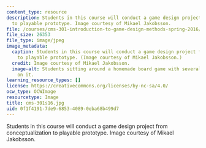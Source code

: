 ```yaml
---
content_type: resource
description: Students in this course will conduct a game design project from conceptualization
  to playable prototype. Image courtesy of Mikael Jakobsson.
file: /courses/cms-301-introduction-to-game-design-methods-spring-2016/0f1f41917de9685340890eba68b499d7_cms-301s16.jpg
file_size: 26353
file_type: image/jpeg
image_metadata:
  caption: Students in this course will conduct a game design project from conceptualization
    to playable prototype. (Image courtesy of Mikael Jakobsson.)
  credit: Image courtesy of Mikael Jakobsson.
  image-alt: Students sitting around a homemade board game with several game pieces
    on it.
learning_resource_types: []
license: https://creativecommons.org/licenses/by-nc-sa/4.0/
ocw_type: OCWImage
resourcetype: Image
title: cms-301s16.jpg
uid: 0f1f4191-7de9-6853-4089-0eba68b499d7
---
```

Students in this course will conduct a game design project from conceptualization to playable prototype. Image courtesy of Mikael Jakobsson.